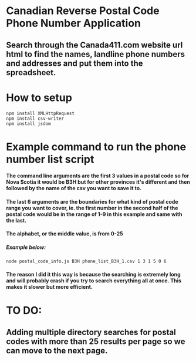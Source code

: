 # Canadian Reverse Postal Code Phone Number Application

## Search through the Canada411.com website url html to find the names, landline phone numbers and addresses and put them into the spreadsheet.

# How to setup 
    npm install XMLHttpRequest
    npm install csv-writer
    npm install jsdom

# Example command to run the phone number list script

#### The command line arguments are the first 3 values in a postal code so for Nova Scotia it would be B3H but for other provinces it's different and then followed by the name of the csv you want to save it to.
#### The last 6 arguments are the boundaries for what kind of postal code range you want to cover, ie. the first number in the second half of the postal code would be in the range of 1-9 in this example and same with the last.
#### The alphabet, or the middle value, is from 0-25

##### Example below:
    node postal_code_info.js B3H phone_list_B3H_1.csv 1 3 1 5 0 6

#### The reason I did it this way is because the searching is extremely long and will probably crash if you try to search everything all at once. This makes it slower but more efficient. 
   
   
# TO DO:

## Adding multiple directory searches for postal codes with more than 25 results per page so we can move to the next page.

